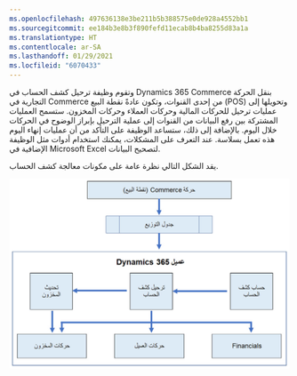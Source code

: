 ```yaml
---
ms.openlocfilehash: 497636138e3be211b5b388575e0de928a4552bb1
ms.sourcegitcommit: ee184b3e8b3f890fefd11ecab8b4ba8255d83a1a
ms.translationtype: HT
ms.contentlocale: ar-SA
ms.lasthandoff: 01/29/2021
ms.locfileid: "6070433"
---
```

وتقوم وظيفة ترحيل كشف الحساب في Dynamics 365 Commerce بنقل الحركة التجارية في Commerce من إحدى القنوات، وتكون عادةً نقطة البيع (POS) وتحويلها إلى عمليات ترحيل للحركات المالية وحركات العملاء وحركات المخزون. ستسمح العمليات المشتركة بين رفع البيانات من القنوات إلى عملية الترحيل بإبراز الوضوح في الحركات خلال اليوم. بالإضافة إلى ذلك، ستساعد الوظيفة على التأكد من أن عمليات إنهاء اليوم هذه تعمل بسلاسة. عند التعرف على المشكلات، يمكنك استخدام أدوات مثل الوظيفة الإضافية في Microsoft Excel لتصحيح البيانات. 

يقد الشكل التالي نظرة عامة على مكونات معالجة كشف الحساب. 

![الرسم التخطيطي لمكونات معالجة كشف الحساب في Dynamics 365 Commerce.](../media/statement-posting-overview.jpg)
 

